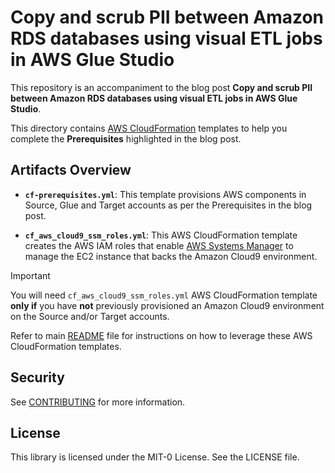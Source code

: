 # Copy and scrub PII between Amazon RDS databases using visual ETL jobs in AWS Glue Studio

This repository is an accompaniment to the blog post __Copy and scrub PII between Amazon RDS databases using visual ETL jobs in AWS Glue Studio__.

This directory contains [AWS CloudFormation](https://docs.aws.amazon.com/AWSCloudFormation/latest/UserGuide/Welcome.html) templates to help you complete the **Prerequisites** highlighted in the blog post. 


## Artifacts Overview


- **`cf-prerequisites.yml`**: This template provisions AWS components in Source, Glue and Target accounts as per the Prerequisites in the blog post. 


- **`cf_aws_cloud9_ssm_roles.yml`**: 
This AWS CloudFormation template creates the AWS IAM roles that enable [AWS Systems Manager](https://docs.aws.amazon.com/systems-manager/latest/userguide/what-is-systems-manager.html) to manage the EC2 instance that backs the Amazon Cloud9 environment.

> [!IMPORTANT]
> You will need `cf_aws_cloud9_ssm_roles.yml` AWS CloudFormation template **only if** you have **not** previously provisioned an Amazon Cloud9 environment on the Source and/or Target accounts.


Refer to main [README](../README.md) file for instructions on how to leverage these AWS CloudFormation templates.


## Security

See [CONTRIBUTING](CONTRIBUTING.md#security-issue-notifications) for more information.

## License

This library is licensed under the MIT-0 License. See the LICENSE file.



